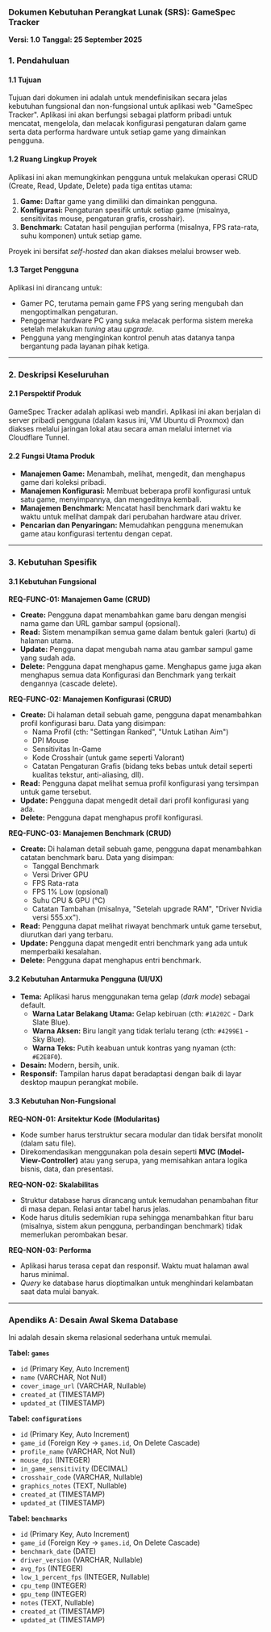 ### **Dokumen Kebutuhan Perangkat Lunak (SRS): GameSpec Tracker**

**Versi: 1.0**
**Tanggal: 25 September 2025**

### 1. Pendahuluan

#### 1.1 Tujuan
Tujuan dari dokumen ini adalah untuk mendefinisikan secara jelas kebutuhan fungsional dan non-fungsional untuk aplikasi web "GameSpec Tracker". Aplikasi ini akan berfungsi sebagai platform pribadi untuk mencatat, mengelola, dan melacak konfigurasi pengaturan dalam game serta data performa hardware untuk setiap game yang dimainkan pengguna.

#### 1.2 Ruang Lingkup Proyek
Aplikasi ini akan memungkinkan pengguna untuk melakukan operasi CRUD (Create, Read, Update, Delete) pada tiga entitas utama:
1.  **Game:** Daftar game yang dimiliki dan dimainkan pengguna.
2.  **Konfigurasi:** Pengaturan spesifik untuk setiap game (misalnya, sensitivitas mouse, pengaturan grafis, crosshair).
3.  **Benchmark:** Catatan hasil pengujian performa (misalnya, FPS rata-rata, suhu komponen) untuk setiap game.

Proyek ini bersifat *self-hosted* dan akan diakses melalui browser web.

#### 1.3 Target Pengguna
Aplikasi ini dirancang untuk:
*   Gamer PC, terutama pemain game FPS yang sering mengubah dan mengoptimalkan pengaturan.
*   Penggemar hardware PC yang suka melacak performa sistem mereka setelah melakukan *tuning* atau *upgrade*.
*   Pengguna yang menginginkan kontrol penuh atas datanya tanpa bergantung pada layanan pihak ketiga.

---

### 2. Deskripsi Keseluruhan

#### 2.1 Perspektif Produk
GameSpec Tracker adalah aplikasi web mandiri. Aplikasi ini akan berjalan di server pribadi pengguna (dalam kasus ini, VM Ubuntu di Proxmox) dan diakses melalui jaringan lokal atau secara aman melalui internet via Cloudflare Tunnel.

#### 2.2 Fungsi Utama Produk
*   **Manajemen Game:** Menambah, melihat, mengedit, dan menghapus game dari koleksi pribadi.
*   **Manajemen Konfigurasi:** Membuat beberapa profil konfigurasi untuk satu game, menyimpannya, dan mengeditnya kembali.
*   **Manajemen Benchmark:** Mencatat hasil benchmark dari waktu ke waktu untuk melihat dampak dari perubahan hardware atau driver.
*   **Pencarian dan Penyaringan:** Memudahkan pengguna menemukan game atau konfigurasi tertentu dengan cepat.

---

### 3. Kebutuhan Spesifik

#### 3.1 Kebutuhan Fungsional

**REQ-FUNC-01: Manajemen Game (CRUD)**
*   **Create:** Pengguna dapat menambahkan game baru dengan mengisi nama game dan URL gambar sampul (opsional).
*   **Read:** Sistem menampilkan semua game dalam bentuk galeri (kartu) di halaman utama.
*   **Update:** Pengguna dapat mengubah nama atau gambar sampul game yang sudah ada.
*   **Delete:** Pengguna dapat menghapus game. Menghapus game juga akan menghapus semua data Konfigurasi dan Benchmark yang terkait dengannya (cascade delete).

**REQ-FUNC-02: Manajemen Konfigurasi (CRUD)**
*   **Create:** Di halaman detail sebuah game, pengguna dapat menambahkan profil konfigurasi baru. Data yang disimpan:
    *   Nama Profil (cth: "Settingan Ranked", "Untuk Latihan Aim")
    *   DPI Mouse
    *   Sensitivitas In-Game
    *   Kode Crosshair (untuk game seperti Valorant)
    *   Catatan Pengaturan Grafis (bidang teks bebas untuk detail seperti kualitas tekstur, anti-aliasing, dll).
*   **Read:** Pengguna dapat melihat semua profil konfigurasi yang tersimpan untuk game tersebut.
*   **Update:** Pengguna dapat mengedit detail dari profil konfigurasi yang ada.
*   **Delete:** Pengguna dapat menghapus profil konfigurasi.

**REQ-FUNC-03: Manajemen Benchmark (CRUD)**
*   **Create:** Di halaman detail sebuah game, pengguna dapat menambahkan catatan benchmark baru. Data yang disimpan:
    *   Tanggal Benchmark
    *   Versi Driver GPU
    *   FPS Rata-rata
    *   FPS 1% Low (opsional)
    *   Suhu CPU & GPU (°C)
    *   Catatan Tambahan (misalnya, "Setelah upgrade RAM", "Driver Nvidia versi 555.xx").
*   **Read:** Pengguna dapat melihat riwayat benchmark untuk game tersebut, diurutkan dari yang terbaru.
*   **Update:** Pengguna dapat mengedit entri benchmark yang ada untuk memperbaiki kesalahan.
*   **Delete:** Pengguna dapat menghapus entri benchmark.

#### 3.2 Kebutuhan Antarmuka Pengguna (UI/UX)
*   **Tema:** Aplikasi harus menggunakan tema gelap (*dark mode*) sebagai default.
    *   **Warna Latar Belakang Utama:** Gelap kebiruan (cth: `#1A202C` - Dark Slate Blue).
    *   **Warna Aksen:** Biru langit yang tidak terlalu terang (cth: `#4299E1` - Sky Blue).
    *   **Warna Teks:** Putih keabuan untuk kontras yang nyaman (cth: `#E2E8F0`).
*   **Desain:** Modern, bersih, unik.
*   **Responsif:** Tampilan harus dapat beradaptasi dengan baik di layar desktop maupun perangkat mobile.

#### 3.3 Kebutuhan Non-Fungsional

**REQ-NON-01: Arsitektur Kode (Modularitas)**
*   Kode sumber harus terstruktur secara modular dan tidak bersifat monolit (dalam satu file).
*   Direkomendasikan menggunakan pola desain seperti **MVC (Model-View-Controller)** atau yang serupa, yang memisahkan antara logika bisnis, data, dan presentasi.


**REQ-NON-02: Skalabilitas**
*   Struktur database harus dirancang untuk kemudahan penambahan fitur di masa depan. Relasi antar tabel harus jelas.
*   Kode harus ditulis sedemikian rupa sehingga menambahkan fitur baru (misalnya, sistem akun pengguna, perbandingan benchmark) tidak memerlukan perombakan besar.

**REQ-NON-03: Performa**
*   Aplikasi harus terasa cepat dan responsif. Waktu muat halaman awal harus minimal.
*   *Query* ke database harus dioptimalkan untuk menghindari kelambatan saat data mulai banyak.

---

### Apendiks A: Desain Awal Skema Database

Ini adalah desain skema relasional sederhana untuk memulai.

**Tabel: `games`**
*   `id` (Primary Key, Auto Increment)
*   `name` (VARCHAR, Not Null)
*   `cover_image_url` (VARCHAR, Nullable)
*   `created_at` (TIMESTAMP)
*   `updated_at` (TIMESTAMP)

**Tabel: `configurations`**
*   `id` (Primary Key, Auto Increment)
*   `game_id` (Foreign Key -> `games.id`, On Delete Cascade)
*   `profile_name` (VARCHAR, Not Null)
*   `mouse_dpi` (INTEGER)
*   `in_game_sensitivity` (DECIMAL)
*   `crosshair_code` (VARCHAR, Nullable)
*   `graphics_notes` (TEXT, Nullable)
*   `created_at` (TIMESTAMP)
*   `updated_at` (TIMESTAMP)

**Tabel: `benchmarks`**
*   `id` (Primary Key, Auto Increment)
*   `game_id` (Foreign Key -> `games.id`, On Delete Cascade)
*   `benchmark_date` (DATE)
*   `driver_version` (VARCHAR, Nullable)
*   `avg_fps` (INTEGER)
*   `low_1_percent_fps` (INTEGER, Nullable)
*   `cpu_temp` (INTEGER)
*   `gpu_temp` (INTEGER)
*   `notes` (TEXT, Nullable)
*   `created_at` (TIMESTAMP)
*   `updated_at` (TIMESTAMP)
